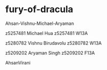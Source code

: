 ﻿# fury-of-dracula
Ahsan-Vishnu-Michael-Aryaman

z5257481
Michael Hua
z5257481
W13A

z5280782
Vishnu Birudavolu
z5280782
W13A

z5209202
Aryaman Singh
z5209202
F13A

AhsanVirani



